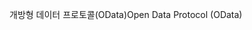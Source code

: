 <span data-ttu-id="1918f-101">개방형 데이터 프로토콜(OData)</span><span class="sxs-lookup"><span data-stu-id="1918f-101">Open Data Protocol (OData)</span></span>